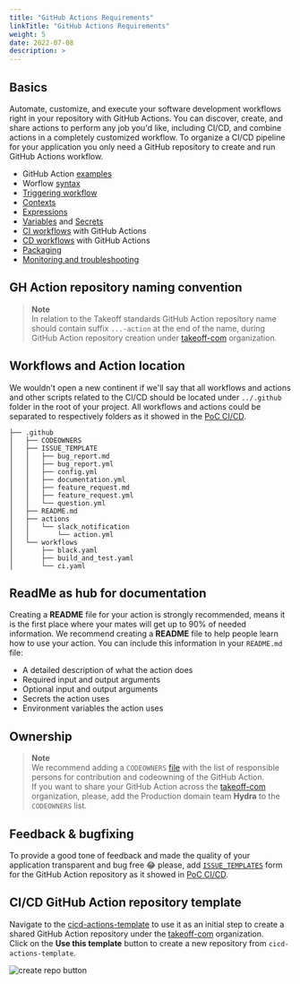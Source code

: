 ```yaml
---
title: "GitHub Actions Requirements"
linkTitle: "GitHub Actions Requirements"
weight: 5
date: 2022-07-08
description: >  
---
```


## Basics

Automate, customize, and execute your software development workflows right in your repository with GitHub Actions. You can discover, create, and share actions to perform any job you'd like, including CI/CD, and combine actions in a completely customized workflow.
To organize a CI/CD pipeline for your application you only need a GitHub repository to create and run GitHub Actions workflow.

- GitHub Action [examples](https://docs.github.com/en/actions/examples)
- Worflow [syntax](https://docs.github.com/en/actions/learn-github-actions/workflow-syntax-for-github-actions)
- [Triggering workflow](https://docs.github.com/en/actions/learn-github-actions/events-that-trigger-workflows)
- [Contexts](https://docs.github.com/en/actions/learn-github-actions/contexts)
- [Expressions](https://docs.github.com/en/actions/learn-github-actions/expressions)
- [Variables](https://docs.github.com/en/actions/learn-github-actions/environment-variables) and [Secrets](https://docs.github.com/en/actions/security-guides/encrypted-secrets)
- [CI workflows](https://docs.github.com/en/actions/automating-builds-and-tests/about-continuous-integration) with GitHub Actions
- [CD workflows](https://docs.github.com/en/actions/deployment/about-deployments/about-continuous-deployment) with GitHub Actions
- [Packaging](https://docs.github.com/en/actions/publishing-packages/about-packaging-with-github-actions)
- [Monitoring and troubleshooting](https://docs.github.com/en/actions/monitoring-and-troubleshooting-workflows/about-monitoring-and-troubleshooting)

## GH Action repository naming convention

> **Note**   
> In relation to the Takeoff standards GitHub Action repository name should contain suffix `...-action` at the end of the name, during GitHub Action repository creation under [takeoff-com](https://github.com/takeoff-com) organization.   

## Workflows and Action location
We wouldn't open a new continent if we'll say that all workflows and actions and other scripts related to the CI/CD should be located under `../.github` folder in the root of your project.
All workflows and actions could be separated to respectively folders as it showed in the [PoC CI/CD](https://github.com/takeoff-com/poc-templated-cicd-python/tree/master/.github).  

```
├── .github
│   ├── CODEOWNERS
│   ├── ISSUE_TEMPLATE
│   │   ├── bug_report.md
│   │   ├── bug_report.yml
│   │   ├── config.yml
│   │   ├── documentation.yml
│   │   ├── feature_request.md
│   │   ├── feature_request.yml
│   │   └── question.yml
│   ├── README.md
│   ├── actions
│   │   └── slack_notification
│   │       └── action.yml
│   └── workflows
│       ├── black.yaml
│       ├── build_and_test.yaml
│       └── ci.yaml
```

## ReadMe as hub for documentation

Creating a **README** file for your action is strongly recommended, means it is the first place where your mates will get up to 90% of needed information. 
We recommend creating a **README** file to help people learn how to use your action. You can include this information in your `README.md` file:   

- A detailed description of what the action does
- Required input and output arguments
- Optional input and output arguments
- Secrets the action uses
- Environment variables the action uses

## Ownership

> **Note**   
> We recommend adding a `CODEOWNERS` [file](https://github.com/takeoff-com/poc-templated-cicd-python/blob/master/.github/CODEOWNERS) with the list of responsible persons for contribution and codeowning of the GitHub Action.   
> If you want to share your GitHub Action across the [takeoff-com](https://github.com/takeoff-com) organization, please, add the Production domain team **Hydra** to the `CODEOWNERS` list.


## Feedback & bugfixing

To provide a good tone of feedback and made the quality of your application transparent and bug free 😂  please, add [`ISSUE_TEMPLATES`](https://github.com/takeoff-com/poc-templated-cicd-python/issues/new/choose) form for the GitHub Action repository as it showed in [PoC CI/CD](https://github.com/takeoff-com/poc-templated-cicd-python/tree/master/.github/ISSUE_TEMPLATE).   


## CI/CD GitHub Action repository template
Navigate to the [cicd-actions-template](https://github.com/takeoff-com/cicd-actions-template) to use it as an initial step to create a shared GitHub Action repository under the [takeoff-com](https://github.com/takeoff-com) organization.  
Click on the **Use this template** button to create a new repository from `cicd-actions-template`.  

![create repo button](/images/en/docs/Engineering/cicd/actions_template_button.png)